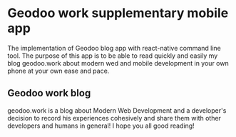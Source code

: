 # Geodoo work supplementary mobile app
The implementation of Geodoo blog app with react-native command line tool. The purpose of this app is to be able to read quickly and easily my blog geodoo.work about modern wed and mobile development in your own phone at your own ease and pace.

## Geodoo work blog
geodoo.work is a blog about Modern Web Development and a developer's decision to record his experiences cohesively and share them with other developers and humans in general! I hope you all good reading!
